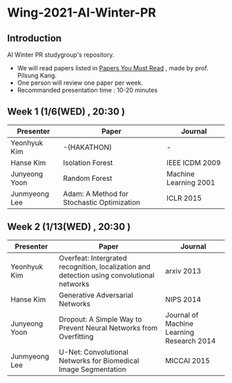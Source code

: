 # Wing-2021-AI-Winter-PR

## Introduction

AI Winter PR studygroup's repository. 

- We will read papers listed in [Papers You Must Read](https://www.notion.so/c3b3474d18ef4304b23ea360367a5137?v=5d763ad5773f44eb950f49de7d7671bd) , made by prof. Pilsung Kang.
- One person will review one paper per week.
- Recommanded presentation time : 10-20 minutes



## Week 1 (1/6(WED) , 20:30 )

| Presenter | Paper | Journal|
| --------- | ---- | -------|
| Yeonhyuk Kim |  -(HAKATHON)    | -|
| Hanse Kim |  Isolation Forest    | IEEE ICDM 2009|
| Junyeong Yoon |   Random Forest   | Machine Learning 2001 | 
| Junmyeong Lee | Adam: A Method for Stochastic Optimization | ICLR 2015 |


## Week 2 (1/13(WED) , 20:30 )

| Presenter | Paper | Journal|
| --------- | ---- | -------|
| Yeonhyuk Kim |  Overfeat: Intergrated recognition, localization and detection using convolutional networks   | arxiv 2013|
| Hanse Kim |  Generative Adversarial Networks   | NIPS 2014 |
| Junyeong Yoon |  Dropout: A Simple Way to Prevent Neural Networks from Overfitting   | Journal of Machine Learning Research 2014| 
| Junmyeong Lee | U-Net: Convolutional Networks for Biomedical Image Segmentation | MICCAI 2015 |


